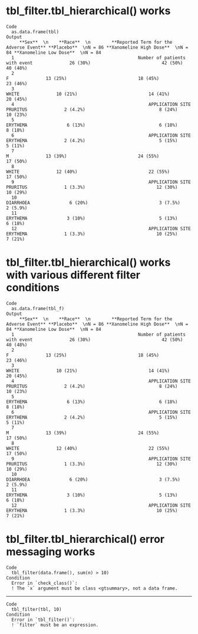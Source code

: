 # tbl_filter.tbl_hierarchical() works

    Code
      as.data.frame(tbl)
    Output
         **Sex**  \n    **Race**  \n        **Reported Term for the Adverse Event** **Placebo**  \nN = 86 **Xanomeline High Dose**  \nN = 84 **Xanomeline Low Dose**  \nN = 84
      1                                               Number of patients with event              26 (30%)                           42 (50%)                          40 (48%)
      2                                                                           F              13 (25%)                           18 (45%)                          23 (46%)
      3                                                                       WHITE              10 (21%)                           14 (41%)                          20 (45%)
      4                                                   APPLICATION SITE PRURITUS              2 (4.2%)                            8 (24%)                          10 (23%)
      5                                                                    ERYTHEMA               6 (13%)                            6 (18%)                           8 (18%)
      6                                                   APPLICATION SITE ERYTHEMA              2 (4.2%)                            5 (15%)                           5 (11%)
      7                                                                           M              13 (39%)                           24 (55%)                          17 (50%)
      8                                                                       WHITE              12 (40%)                           22 (55%)                          17 (50%)
      9                                                   APPLICATION SITE PRURITUS              1 (3.3%)                           12 (30%)                          10 (29%)
      10                                                                  DIARRHOEA               6 (20%)                           3 (7.5%)                          2 (5.9%)
      11                                                                   ERYTHEMA               3 (10%)                            5 (13%)                           6 (18%)
      12                                                  APPLICATION SITE ERYTHEMA              1 (3.3%)                           10 (25%)                           7 (21%)

# tbl_filter.tbl_hierarchical() works with various different filter conditions

    Code
      as.data.frame(tbl_f)
    Output
         **Sex**  \n    **Race**  \n        **Reported Term for the Adverse Event** **Placebo**  \nN = 86 **Xanomeline High Dose**  \nN = 84 **Xanomeline Low Dose**  \nN = 84
      1                                               Number of patients with event              26 (30%)                           42 (50%)                          40 (48%)
      2                                                                           F              13 (25%)                           18 (45%)                          23 (46%)
      3                                                                       WHITE              10 (21%)                           14 (41%)                          20 (45%)
      4                                                   APPLICATION SITE PRURITUS              2 (4.2%)                            8 (24%)                          10 (23%)
      5                                                                    ERYTHEMA               6 (13%)                            6 (18%)                           8 (18%)
      6                                                   APPLICATION SITE ERYTHEMA              2 (4.2%)                            5 (15%)                           5 (11%)
      7                                                                           M              13 (39%)                           24 (55%)                          17 (50%)
      8                                                                       WHITE              12 (40%)                           22 (55%)                          17 (50%)
      9                                                   APPLICATION SITE PRURITUS              1 (3.3%)                           12 (30%)                          10 (29%)
      10                                                                  DIARRHOEA               6 (20%)                           3 (7.5%)                          2 (5.9%)
      11                                                                   ERYTHEMA               3 (10%)                            5 (13%)                           6 (18%)
      12                                                  APPLICATION SITE ERYTHEMA              1 (3.3%)                           10 (25%)                           7 (21%)

# tbl_filter.tbl_hierarchical() error messaging works

    Code
      tbl_filter(data.frame(), sum(n) > 10)
    Condition
      Error in `check_class()`:
      ! The `x` argument must be class <gtsummary>, not a data frame.

---

    Code
      tbl_filter(tbl, 10)
    Condition
      Error in `tbl_filter()`:
      ! `filter` must be an expression.

